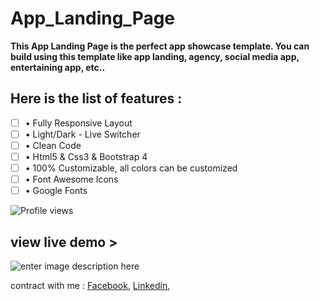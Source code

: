 # App_Landing_Page

**This App Landing Page is the perfect app showcase template. You can build using this template like app landing, agency, social media app, entertaining app, etc..**
## Here is the list of features :
 - [ ] • Fully Responsive Layout  
 - [ ] • Light/Dark - Live Switcher  
 - [ ] • Clean Code  
 - [ ] • Html5 & Css3 & Bootstrap 4  
 - [ ] • 100% Customizable, all colors can be customized  
 - [ ] • Font Awesome Icons  
 - [ ] • Google Fonts
 
![Profile views](https://gpvc.arturio.dev/raihaninfo) 
## view live demo >

![enter image description here](https://1.bp.blogspot.com/-DsocnjL3wmc/YCujetSrhPI/AAAAAAAAASQ/ujBErKMEBMAkawfJite8Lt2JDPkRsmFYQCLcBGAsYHQ/s370/qrcode_raihaninfo.github.io.png)

contract with me : [Facebook](https://www.facebook.com/raihan.mahmudi.50), [Linkedin](https://www.linkedin.com/in/raihaninfo/), 


